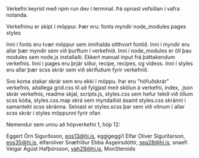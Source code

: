 Verkefni keyrist með npm run dev í terminal. Þá opnast vefsíðan í vafra notanda. 

Verkefninu er skipt í möppur. Þær eru:
fonts
myndir
node_modules
pages
styles

Inni í fonts eru tvær möppur sem innihalda sitthvort fontið.
Inni í myndir eru allar þær myndir sem við þurftum í verkefnið.
Inni í node_modules er öll þau modules sem node.js installaði. Ekkert manual input frá þáttakendum verkefnis.
Inni í pages eru þrjár síður, recipe, recipes, og videos. 
Inni í styles eru allar þær scss skrár sem við skrifuðum fyrir verkefnið.

Svo koma stakar skrár sem eru ekki í möppu. Þar eru "höfuðskrár" verkefnis, aðallega grid.css til að fylgjast með skölun á verkefni, index, .json skrár verkefnis, readme skjal, scripts.js, styles.css sem hefur tekið við öllum scss kóða, styles.css.map skrá sem myndaðist ásamt styles.css skránni í samantekt scss skránna. Seinast er styles.scss þar sem við vitnum í allar scss skrár í styles möppunni fyrir ofan


Nemendur sem unnu að hópverkefni 1, hóp 12:

Eggert Örn Sigurðsson, eos13@hi.is, eggigeggi1
Elfar Oliver Sigurðarson, eos35@hi.is, elfaroliver
Snæfríður Ebba Ásgeirsdóttir, sea28@hi.is, snaefi
Veigar Ágúst Hafþórsson, vah29@hi.is, MonSteroids
